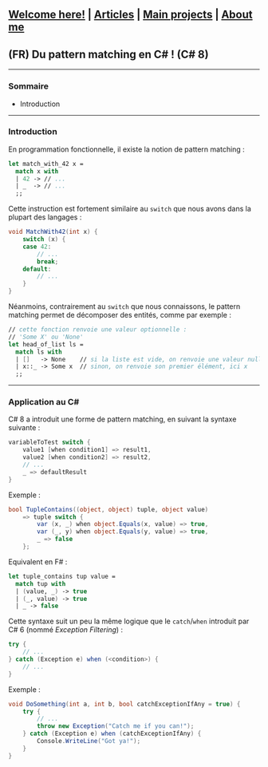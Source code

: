 ## [Welcome here!](https://vpenando.github.io) | [Articles](https://vpenando.github.io/articles.html) | [Main projects](https://vpenando.github.io/projects.html) | [About me](https://vpenando.github.io/about.html)

## (FR) Du pattern matching en C# ! (C# 8)

---

### Sommaire
* Introduction


---

### Introduction
En programmation fonctionnelle, il existe la notion de pattern matching :
```fs
let match_with_42 x =
  match x with
  | 42 -> // ...
  | _  -> // ...
  ;;
```
Cette instruction est fortement similaire au `switch` que nous avons dans la plupart des langages :
```cs
void MatchWith42(int x) {
    switch (x) {
    case 42:
        // ...
        break;
    default:
        // ...
    }
}
```
Néanmoins, contrairement au `switch` que nous connaissons, le pattern matching permet de décomposer des entités, comme par exemple :
```fs
// cette fonction renvoie une valeur optionnelle :
// 'Some X' ou 'None'
let head_of_list ls =
  match ls with
  | []   -> None    // si la liste est vide, on renvoie une valeur nulle
  | x::_ -> Some x  // sinon, on renvoie son premier élément, ici x
  ;;
```

---


### Application au C#
C# 8 a introduit une forme de pattern matching, en suivant la syntaxe suivante :
```cs
variableToTest switch {
    value1 [when condition1] => result1,
    value2 [when condition2] => result2,
    // ...
    _ => defaultResult
}
```
Exemple :
```cs
bool TupleContains((object, object) tuple, object value)
    => tuple switch {
        var (x, _) when object.Equals(x, value) => true,
        var (_, y) when object.Equals(y, value) => true,
        _ => false
    };
```
Equivalent en F# :
```fs
let tuple_contains tup value =
  match tup with
  | (value, _) -> true
  | (_, value) -> true
  | _ -> false
```

Cette syntaxe suit un peu la même logique que le `catch`/`when` introduit par C# 6 (nommé *Exception Filtering*) :
```cs
try {
    // ...
} catch (Exception e) when (<condition>) {
    // ...
}
```
Exemple :
```cs
void DoSomething(int a, int b, bool catchExceptionIfAny = true) {
    try {
        // ...
        throw new Exception("Catch me if you can!");
    } catch (Exception e) when (catchExceptionIfAny) {
        Console.WriteLine("Got ya!");
    }
}
```
